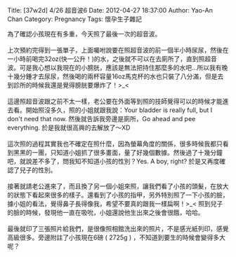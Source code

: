Title: [37w2d] 4/26 超音波6
Date: 2012-04-27 18:37:00
Author: Yao-An Chan
Category: Pregnancy
Tags: 懷孕生子雜記


<div class='post'>
為了確認小孩現在有多重，今天照了最後一次的超音波。<br /><br />上次預約完得到一張單子，上面囑咐說要在照超音波的前一個半小時尿尿，然後在一小時前喝完32oz(快一公升！)的水，之後就不可以在去廁所了，直到照超音波。可是我心想以我現在的小膀胱，應該是無法把持住那麼多的水吧...所以我有晚十幾分鍾才去尿尿，然後喝的兩杯容量16oz馬克杯的水也只裝了八分滿，但是去到診所的時候我還是覺得膀胱要爆炸了！&gt;_&lt;<br /><br />這邊照超音波跟之前不太一樣，老公要在外面等到照的技師覺得可以的時候才能進去看。開始照沒多久，照的小姐就跟我說：Your bladder is really full, but I don't need that now. 然後就告訴我旁邊是廁所，Go ahead and pee everything.  於是我就很高興的去解放了～XD<br /><br />這次照的過程其實我也不確定在照什麼，因為螢幕角度的關係，很多時候我都只看到黑黑的一團，只知道小姐抓了很多畫面，量了好幾個數據。然後過了十幾分鐘吧，就說差不多了，問我知不知道小孩的性別？Yes. A boy, right? 於是又再度確認了兒子的性別。<br /><br />接著就請老公進來了，而且換了另一個小姐來照，讓我們看了小孩的頭髮，在放大的狀態下看起來很多的樣子。還看到了小孩的指甲，另外特別照了一下小孩的臉，據小姐的看法，覺得鼻子長得像我，希望不要真的跟我一樣扁啊！&gt;_&lt; 照到兒子的臉的時候，發現他一直在吸吮，小姐還說他生出來之後會很餓，哈哈。<br /><br />最後就印了三張照片給我們，是很像照相館洗出來的照片，不是感光紙列印，感覺高級很多。旁邊附註了小孩現在6磅 ( 2725g ) ，不知道到要生的時候會變得多大呢？</div>

